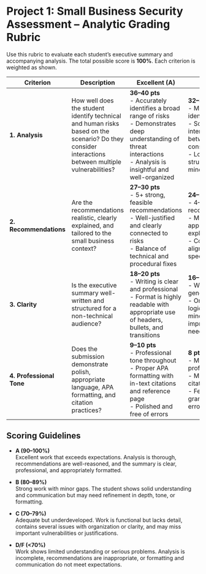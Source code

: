 # Project 1: Small Business Security Assessment – Analytic Grading Rubric

Use this rubric to evaluate each student’s executive summary and accompanying analysis. The total possible score is **100%**. Each criterion is weighted as shown.

| **Criterion**         | **Description**                                                                                                                                              | **Excellent (A)**                                                                                                                                       | **Good (B)**                                                                                                                                   | **Fair (C)**                                                                                                                                   | **Poor (D/F)**                                                                                                                                 | **Weight** |
|-----------------------|--------------------------------------------------------------------------------------------------------------------------------------------------------------|----------------------------------------------------------------------------------------------------------------------------------------------------------|-----------------------------------------------------------------------------------------------------------------------------------------------|-----------------------------------------------------------------------------------------------------------------------------------------------|----------------------------------------------------------------------------------------------------------------------------------------------|-----------|
| **1. Analysis**       | How well does the student identify technical and human risks based on the scenario? Do they consider interactions between multiple vulnerabilities?        | **36–40 pts**<br>- Accurately identifies a broad range of risks<br>- Demonstrates deep understanding of threat interactions<br>- Analysis is insightful and well-organized | **32–35 pts**<br>- Most key risks identified<br>- Some interaction between threats considered<br>- Logical structure with minor gaps         | **28–31 pts**<br>- Only surface-level risks identified<br>- Misses interactions or focuses narrowly<br>- Some disorganization or vagueness | **0–27 pts**<br>- Major vulnerabilities overlooked<br>- Analysis is disorganized or unclear<br>- Demonstrates weak understanding of scenario | **40%**    |
| **2. Recommendations**| Are the recommendations realistic, clearly explained, and tailored to the small business context?                                                        | **27–30 pts**<br>- 5+ strong, feasible recommendations<br>- Well-justified and clearly connected to risks<br>- Balance of technical and procedural fixes | **24–26 pts**<br>- 4–5 good recommendations<br>- Mostly appropriate and explained<br>- Could improve alignment with specific risks         | **21–23 pts**<br>- Fewer than 4 recommendations<br>- Weak justification or vague proposals<br>- Overly generic or too technical             | **0–20 pts**<br>- Poor or inappropriate recommendations<br>- Lacks explanation<br>- Misaligned with scenario or business needs             | **30%**    |
| **3. Clarity**        | Is the executive summary well-written and structured for a non-technical audience?                                                                          | **18–20 pts**<br>- Writing is clear and professional<br>- Format is highly readable with appropriate use of headers, bullets, and transitions        | **16–17 pts**<br>- Writing is generally clear<br>- Organization is logical, though minor improvements needed                                 | **14–15 pts**<br>- Writing is occasionally unclear or too technical<br>- Formatting may hinder readability                                 | **0–13 pts**<br>- Writing is difficult to follow<br>- Format lacks structure or accessibility                                               | **20%**    |
| **4. Professional Tone** | Does the submission demonstrate polish, appropriate language, APA formatting, and citation practices?                                                    | **9–10 pts**<br>- Professional tone throughout<br>- Proper APA formatting with in-text citations and reference page<br>- Polished and free of errors | **8 pts**<br>- Mostly professional tone<br>- Minor APA or citation issues<br>- Few grammatical errors                                        | **7 pts**<br>- Tone inconsistent<br>- APA/citation errors noticeable<br>- Proofreading needed                                               | **0–6 pts**<br>- Tone inappropriate or overly casual<br>- Major APA violations<br>- Frequent grammar/spelling issues                        | **10%**    |

## Scoring Guidelines
- **A (90–100%)**  
  Excellent work that exceeds expectations. Analysis is thorough, recommendations are well-reasoned, and the summary is clear, professional, and appropriately formatted.

- **B (80–89%)**  
  Strong work with minor gaps. The student shows solid understanding and communication but may need refinement in depth, tone, or formatting.

- **C (70–79%)**  
  Adequate but underdeveloped. Work is functional but lacks detail, contains several issues with organization or clarity, and may miss important vulnerabilities or justifications.

- **D/F (<70%)**  
  Work shows limited understanding or serious problems. Analysis is incomplete, recommendations are inappropriate, or formatting and communication do not meet expectations.


